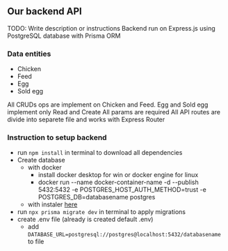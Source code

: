 ## Our backend API

TODO: Write description or instructions
Backend run on Express.js using PostgreSQL database with Prisma ORM

### Data entities
- Chicken
- Feed
- Egg
- Sold egg

All CRUDs ops are implement on Chicken and Feed. 
Egg and Sold egg implement only Read and Create
All params are required
All API routes are divide into separete file and works with Express Router

### Instruction to setup backend
- run `npm install` in terminal to download all dependencies
- Create database
    - with docker
        - install docker desktop for win or docker engine for linux
        -  docker run --name docker-container-name -d --publish 5432:5432 -e POSTGRES_HOST_AUTH_METHOD=trust -e POSTGRES_DB=databasename postgres
    - with instaler [here](https://www.postgresql.org/download)
- run `npx prisma migrate dev` in terminal to apply migrations
- create .env file (already is created default .env)
    - add `DATABASE_URL=postgresql://postgres@localhost:5432/databasename` to file

